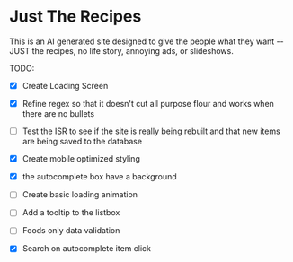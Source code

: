 # Just The Recipes

This is an AI generated site designed to give the people what they want -- JUST the recipes, no life story, annoying ads, or slideshows.

TODO:
- [x] Create Loading Screen
- [x] Refine regex so that it doesn't cut all purpose flour and works when there are no bullets
- [ ] Test the ISR to see if the site is really being rebuilt and that new items are being saved to the database
- [x] Create mobile optimized styling
- [x] the autocomplete box have a background
- [ ] Create basic loading animation
- [ ] Add a tooltip to the listbox
- [ ] Foods only data validation
- [x] Search on autocomplete item click

